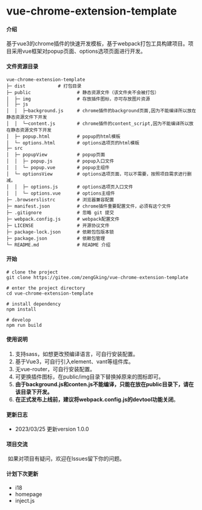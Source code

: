 # vue-chrome-extension-template

#### 介绍
​	基于vue3的chrome插件的快速开发模板，基于webpack打包工具构建项目。项目采用vue框架对popup页面、options选项页面进行开发。

#### 文件资源目录
```
vue-chrome-extension-template
├─ dist            # 打包目录
├─ public                 # 静态资源文件（该文件夹不会被打包）
│  ├─ img				  # 存放插件图标，亦可存放图片资源
│  ├─ js
│  │  ├─background.js	  # chrome插件的background页面,因为不能编译所以放在静态资源文件下开发
│  │  └─content.js		  # chrome插件的content_script,因为不能编译所以放在静态资源文件下开发
│  ├─ popup.html		  # popup的html模板	
│  └─ options.html        # options选项页的html模板	
├─ src
│  ├─ popupView           # popup页面
│  │  ├─ popup.js		  # popup入口文件	
│  │  └─ popup.vue	 	  # popup主组件
│  └─ optionsView         # options选项页面，可以不需要，按照项目需求进行删减。
│  │  ├─ options.js		  # options选项页入口文件
│  │  └─ options.vue	  # options主组件 
├─ .browserslistrc 		  # 浏览器兼容配置
├─ manifest.json		  # chrome插件重要配置文件，必须有这个文件
├─ .gitignore             # 忽略 git 提交
├─ webpack.config.js      # webpack配置文件
├─ LICENSE                # 开源协议文件
├─ package-lock.json      # 依赖包包版本锁
├─ package.json           # 依赖包管理
└─ README.md              # README 介绍

```

#### 开始

```
# clone the project
git clone https://gitee.com/zengGking/vue-chrome-extension-template

# enter the project directory
cd vue-chrome-extension-template

# install dependency
npm install

# develop
npm run build
```

#### 使用说明

1.  支持sass，如想更改预编译语言，可自行安装配置。
2.  基于Vue3，可自行引入element、vant等组件库。
3.  无vue-router，可自行安装配置。
4.  可更换插件图标，在public/img目录下替换掉原来的图标即可。
5.  **由于background.js和conten.js不能编译，只能在放在public目录下，请在该目录下开发。**
6.  **在正式发布上线前，建议将webpack.config.js的devtool功能关闭**。

#### 更新日志

- 2023/03/25 	更新version 1.0.0

#### 项目交流

​	如果对项目有疑问，欢迎在Issues留下你的问题。

#### 计划下次更新

- i18
- homepage
- inject.js
